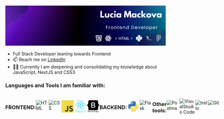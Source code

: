 ![Profile Banner](https://github.com/LucyMacko/LucyMacko/blob/main/LinkedIn_banner_modified.png)

- Full Stack Developer leaning towards Frontend
- 📫 Reach me on [LinkedIn](https://www.linkedin.com/in/lucia-mackova/)
- 👨‍💻 Currently I am deepening and consolidating my knowledge about JavaScript, NextJS and CSS3 

<h3 align="left">Languages and Tools I am familiar with:</h3>
<div style="display: flex; align-items: center;">
  <h3>FRONTEND:</h3>
  <img src="https://www.vectorlogo.zone/logos/w3_html5/w3_html5-icon.svg" alt="HTML" width="40" height="40" />  
  <img src="https://www.vectorlogo.zone/logos/w3_css/w3_css-official.svg" alt="CSS" width="40" height="40" />
  <img src="https://raw.githubusercontent.com/devicons/devicon/master/icons/javascript/javascript-original.svg" alt="Javascript" width="40" height="40"/>
  <img src="https://raw.githubusercontent.com/devicons/devicon/master/icons/react/react-original-wordmark.svg" alt="React" width="40" height="40"/>  
  <img src="https://raw.githubusercontent.com/devicons/devicon/master/icons/bootstrap/bootstrap-plain-wordmark.svg" alt="Bootstrap" width="40" height="40"/>
  <h3>BACKEND:</h3>
  <img src="https://raw.githubusercontent.com/devicons/devicon/master/icons/python/python-original.svg" alt="Python" width="40" height="40"/>
  <img src="https://www.vectorlogo.zone/logos/pocoo_flask/pocoo_flask-icon.svg" alt="Flask" width="40" height="40"/>
  <h3>Other tools:</h3>  
  <img src="https://www.vectorlogo.zone/logos/getpostman/getpostman-icon.svg" alt="Postman" width="40" height="40"/> 
  <img src="https://www.vectorlogo.zone/logos/visualstudio_code/visualstudio_code-ar21.svg" alt="VisualStudio Code" width="50" height="50"/>
  <img src="https://www.vectorlogo.zone/logos/trello/trello-icon.svg" alt="trello" width="40" height="40" />
  <img src="https://www.vectorlogo.zone/logos/git-scm/git-scm-icon.svg" alt="Git" width="40" height="40"/>
  <img src="https://www.vectorlogo.zone/logos/figma/figma-ar21.svg" alt="Figma" width="" height="0"
</div>
